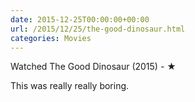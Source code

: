 ```yaml
---
date: 2015-12-25T00:00:00+00:00
url: /2015/12/25/the-good-dinosaur.html
categories: Movies
---
```

Watched The Good Dinosaur (2015) - ★

This was really really boring.


